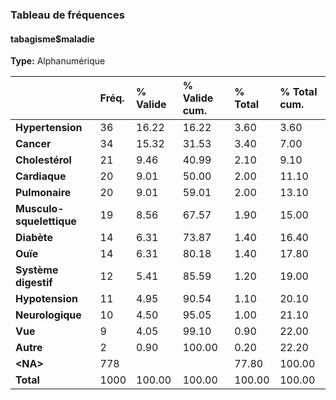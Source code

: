 ### Tableau de fréquences  
#### tabagisme$maladie  
**Type:** Alphanumérique  

| &nbsp;                   | Fréq. | % Valide | % Valide cum. | % Total | % Total cum. |
|:-------------------------|:------|:---------|:--------------|:--------|:-------------|
| **Hypertension**         | 36    | 16.22    | 16.22         | 3.60    | 3.60         |
| **Cancer**               | 34    | 15.32    | 31.53         | 3.40    | 7.00         |
| **Cholestérol**          | 21    | 9.46     | 40.99         | 2.10    | 9.10         |
| **Cardiaque**            | 20    | 9.01     | 50.00         | 2.00    | 11.10        |
| **Pulmonaire**           | 20    | 9.01     | 59.01         | 2.00    | 13.10        |
| **Musculo-squelettique** | 19    | 8.56     | 67.57         | 1.90    | 15.00        |
| **Diabète**              | 14    | 6.31     | 73.87         | 1.40    | 16.40        |
| **Ouïe**                 | 14    | 6.31     | 80.18         | 1.40    | 17.80        |
| **Système digestif**     | 12    | 5.41     | 85.59         | 1.20    | 19.00        |
| **Hypotension**          | 11    | 4.95     | 90.54         | 1.10    | 20.10        |
| **Neurologique**         | 10    | 4.50     | 95.05         | 1.00    | 21.10        |
| **Vue**                  | 9     | 4.05     | 99.10         | 0.90    | 22.00        |
| **Autre**                | 2     | 0.90     | 100.00        | 0.20    | 22.20        |
| **\<NA\>**               | 778   |          |               | 77.80   | 100.00       |
| **Total**                | 1000  | 100.00   | 100.00        | 100.00  | 100.00       |
